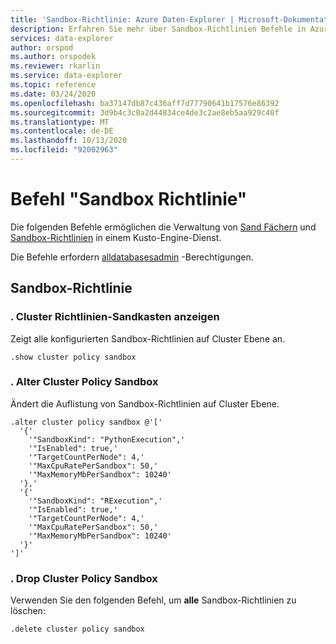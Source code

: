 ```yaml
---
title: 'Sandbox-Richtlinie: Azure Daten-Explorer | Microsoft-Dokumentation'
description: Erfahren Sie mehr über Sandbox-Richtlinien Befehle in Azure Daten-Explorer. Weitere Informationen finden Sie unter Vorgehensweise beim Anzeigen, anpassen und Ablegen von Sandbox Richtlinien.
services: data-explorer
author: orspod
ms.author: orspodek
ms.reviewer: rkarlin
ms.service: data-explorer
ms.topic: reference
ms.date: 03/24/2020
ms.openlocfilehash: ba37147db87c436aff7d77790641b17576e86392
ms.sourcegitcommit: 3d9b4c3c0a2d44834ce4de3c2ae8eb5aa929c40f
ms.translationtype: MT
ms.contentlocale: de-DE
ms.lasthandoff: 10/13/2020
ms.locfileid: "92002963"
---
```

# <a name="sandbox-policy-command"></a>Befehl "Sandbox Richtlinie"

Die folgenden Befehle ermöglichen die Verwaltung von [Sand Fächern](../concepts/sandboxes.md) und [Sandbox-Richtlinien](sandboxpolicy.md) in einem Kusto-Engine-Dienst.

Die Befehle erfordern [alldatabasesadmin](access-control/role-based-authorization.md) -Berechtigungen.

## <a name="sandbox-policy"></a>Sandbox-Richtlinie

### <a name="show-cluster-policy-sandbox"></a>. Cluster Richtlinien-Sandkasten anzeigen

Zeigt alle konfigurierten Sandbox-Richtlinien auf Cluster Ebene an.

```kusto
.show cluster policy sandbox
```

### <a name="alter-cluster-policy-sandbox"></a>. Alter Cluster Policy Sandbox

Ändert die Auflistung von Sandbox-Richtlinien auf Cluster Ebene.

```kusto
.alter cluster policy sandbox @'['
  '{'
    '"SandboxKind": "PythonExecution",'
    '"IsEnabled": true,'
    '"TargetCountPerNode": 4,'
    '"MaxCpuRatePerSandbox": 50,'
    '"MaxMemoryMbPerSandbox": 10240'
  '},'
  '{'
    '"SandboxKind": "RExecution",'
    '"IsEnabled": true,'
    '"TargetCountPerNode": 4,'
    '"MaxCpuRatePerSandbox": 50,'
    '"MaxMemoryMbPerSandbox": 10240'
  '}'
']'
```

### <a name="drop-cluster-policy-sandbox"></a>. Drop Cluster Policy Sandbox

Verwenden Sie den folgenden Befehl, um **alle** Sandbox-Richtlinien zu löschen:

```kusto
.delete cluster policy sandbox
```
